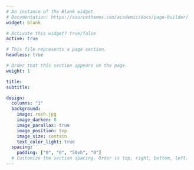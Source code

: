 ```yaml
---
# An instance of the Blank widget.
# Documentation: https://sourcethemes.com/academic/docs/page-builder/
widget: blank

# Activate this widget? true/false
active: true

# This file represents a page section.
headless: true

# Order that this section appears on the page.
weight: 1

title: 
subtitle:

design:
  columns: "1"
  background:
    image: rosh.jpg
    image_darken: 0
    image_parallax: true
    image_position: top 
    image_size: contain
    text_color_light: true
  spacing:
    padding: ["0", "0", "50vh", "0"]
  # Customize the section spacing. Order is top, right, bottom, left.
---
```

